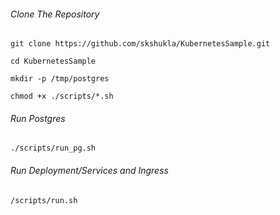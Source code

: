 ###### Clone The Repository

    git clone https://github.com/skshukla/KubernetesSample.git

    cd KubernetesSample

    mkdir -p /tmp/postgres

    chmod +x ./scripts/*.sh



###### Run Postgres

    ./scripts/run_pg.sh


###### Run Deployment/Services and Ingress

    /scripts/run.sh
